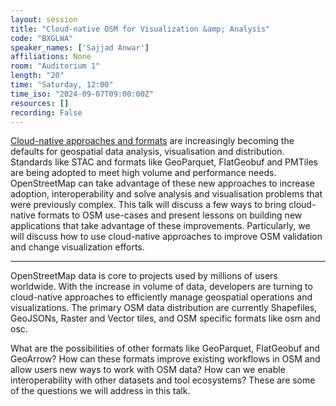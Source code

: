 ```yaml
---
layout: session
title: "Cloud-native OSM for Visualization &amp; Analysis"
code: "BXGLWA"
speaker_names: ['Sajjad Anwar']
affiliations: None
room: "Auditorium 1"
length: "20"
time: "Saturday, 12:00"
time_iso: "2024-09-07T09:00:00Z"
resources: []
recording: False
---
```


[Cloud-native approaches and formats](https://cloudnativegeo.org/) are increasingly becoming the defaults for geospatial data analysis, visualisation and distribution. Standards like STAC and formats like GeoParquet, FlatGeobuf and PMTiles are being adopted to meet high volume and performance needs. OpenStreetMap can take advantage of these new approaches to increase adoption, interoperability and solve analysis and visualisation problems that were previously complex. This talk will discuss a few ways to bring cloud-native formats to OSM use-cases and present lessons on building new applications that take advantage of these improvements. Particularly, we will discuss how to use cloud-native approaches to improve OSM validation and change visualization efforts.

<hr>

OpenStreetMap data is core to projects used by millions of users worldwide. With the increase in volume of data, developers are turning to cloud-native approaches to efficiently manage geospatial operations and visualizations. The primary OSM data distribution are currently Shapefiles, GeoJSONs, Raster and Vector tiles, and OSM specific formats like osm and osc. 

What are the possibilities of other formats like GeoParquet, FlatGeobuf and GeoArrow? How can these formats improve existing workflows in OSM and allow users new ways to work with OSM data? How can we enable interoperability with other datasets and tool ecosystems? These are some of the questions we will address in this talk.

